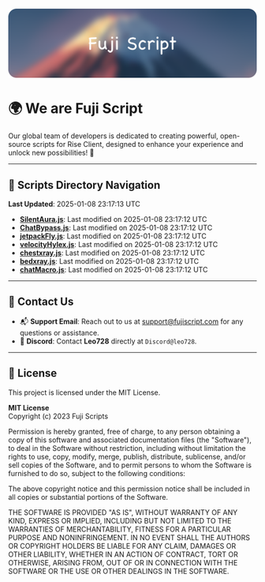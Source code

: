 ![Banner](.github/b.webp)

# 🌍 **We are Fuji Script**

Our global team of developers is dedicated to creating powerful, open-source scripts for Rise Client, designed to enhance your experience and unlock new possibilities! 🌟

---
<!-- SCRIPTS_NAVIGATION_START -->
## 📂 **Scripts Directory Navigation**

**Last Updated**: 2025-01-08 23:17:13 UTC

- **[SilentAura.js](scripts/SilentAura.js)**: Last modified on 2025-01-08 23:17:12 UTC
- **[ChatBypass.js](scripts/ChatBypass.js)**: Last modified on 2025-01-08 23:17:12 UTC
- **[jetpackFly.js](scripts/jetpackFly.js)**: Last modified on 2025-01-08 23:17:12 UTC
- **[velocityHylex.js](scripts/velocityHylex.js)**: Last modified on 2025-01-08 23:17:12 UTC
- **[chestxray.js](scripts/chestxray.js)**: Last modified on 2025-01-08 23:17:12 UTC
- **[bedxray.js](scripts/bedxray.js)**: Last modified on 2025-01-08 23:17:12 UTC
- **[chatMacro.js](scripts/chatMacro.js)**: Last modified on 2025-01-08 23:17:12 UTC

<!-- SCRIPTS_NAVIGATION_END -->

---

## 💬 **Contact Us**  
- 📬 **Support Email**: Reach out to us at [support@fujiscript.com](mailto:support@fujiscript.com) for any questions or assistance.  
- 💬 **Discord**: Contact **Leo728** directly at `Discord@leo728`.

---

## 📜 **License**

This project is licensed under the MIT License.  

**MIT License**  
Copyright (c) 2023 Fuji Scripts  

Permission is hereby granted, free of charge, to any person obtaining a copy of this software and associated documentation files (the "Software"), to deal in the Software without restriction, including without limitation the rights to use, copy, modify, merge, publish, distribute, sublicense, and/or sell copies of the Software, and to permit persons to whom the Software is furnished to do so, subject to the following conditions:  

The above copyright notice and this permission notice shall be included in all copies or substantial portions of the Software.  

THE SOFTWARE IS PROVIDED "AS IS", WITHOUT WARRANTY OF ANY KIND, EXPRESS OR IMPLIED, INCLUDING BUT NOT LIMITED TO THE WARRANTIES OF MERCHANTABILITY, FITNESS FOR A PARTICULAR PURPOSE AND NONINFRINGEMENT. IN NO EVENT SHALL THE AUTHORS OR COPYRIGHT HOLDERS BE LIABLE FOR ANY CLAIM, DAMAGES OR OTHER LIABILITY, WHETHER IN AN ACTION OF CONTRACT, TORT OR OTHERWISE, ARISING FROM, OUT OF OR IN CONNECTION WITH THE SOFTWARE OR THE USE OR OTHER DEALINGS IN THE SOFTWARE.  
